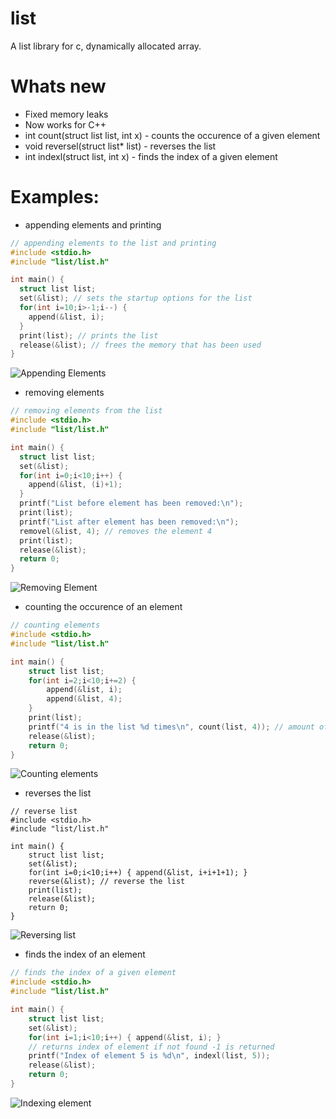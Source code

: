 # list
A list library for c, dynamically allocated array.
# Whats new
* Fixed memory leaks
* Now works for C++
* int count(struct list list, int x) - counts the occurence of a given element
* void reversel(struct list* list) - reverses the list
* int indexl(struct list, int x) - finds the index of a given element
# Examples:
* appending elements and printing
```c
// appending elements to the list and printing
#include <stdio.h>
#include "list/list.h"

int main() {
  struct list list;
  set(&list); // sets the startup options for the list
  for(int i=10;i>-1;i--) {
    append(&list, i);
  }
  print(list); // prints the list
  release(&list); // frees the memory that has been used
}
```
![Appending Elements](https://cdn.discordapp.com/attachments/709031059593101413/824836009665101834/unknown.png)

* removing elements
```c
// removing elements from the list
#include <stdio.h>
#include "list/list.h"

int main() {
  struct list list;
  set(&list);
  for(int i=0;i<10;i++) {
    append(&list, (i)+1);
  }
  printf("List before element has been removed:\n");
  print(list);
  printf("List after element has been removed:\n");
  removel(&list, 4); // removes the element 4
  print(list);
  release(&list);
  return 0;
}
```
![Removing Element](https://cdn.discordapp.com/attachments/709031059593101413/824833948084731924/unknown.png)
* counting the occurence of an element
```c
// counting elements
#include <stdio.h>
#include "list/list.h"

int main() {
	struct list list;
	for(int i=2;i<10;i+=2) {
		append(&list, i);
		append(&list, 4);
	}
	print(list);
	printf("4 is in the list %d times\n", count(list, 4)); // amount of times 4 is in the list
	release(&list);
	return 0;
}
```
![Counting elements](https://cdn.discordapp.com/attachments/795649348364926986/830837631490457621/unknown.png)
* reverses the list
```
// reverse list
#include <stdio.h>
#include "list/list.h"

int main() {
	struct list list;
	set(&list);
	for(int i=0;i<10;i++) { append(&list, i+i+1+1); }
	reverse(&list); // reverse the list
	print(list);
	release(&list);
	return 0;
}
```
![Reversing list](https://cdn.discordapp.com/attachments/795649348364926986/830837984801718291/unknown.png)
* finds the index of an element
```c
// finds the index of a given element
#include <stdio.h>
#include "list/list.h"

int main() {
	struct list list;
	set(&list);
	for(int i=1;i<10;i++) { append(&list, i); }
	// returns index of element if not found -1 is returned
	printf("Index of element 5 is %d\n", indexl(list, 5));
	release(&list);
	return 0;
}
```
![Indexing element](https://cdn.discordapp.com/attachments/795649348364926986/830836876964790332/unknown.png)
